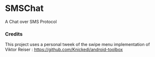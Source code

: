 SMSChat
============

A Chat over SMS Protocol

### Credits ###
This project uses a personal tweek of the swipe menu implementation of Viktor Reiser : https://github.com/Knickedi/android-toolbox
